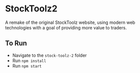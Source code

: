 # StockToolz2
 A remake of the original StockToolz website, using modern web technologies with a goal of providing more value to traders.

## To Run
* Navigate to the `stock-toolz-2` folder
* Run `npm install`
* Run `npm start`